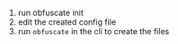 1. run obfuscate init
2. edit the created config file
3. run `obfuscate` in the cli to create the files